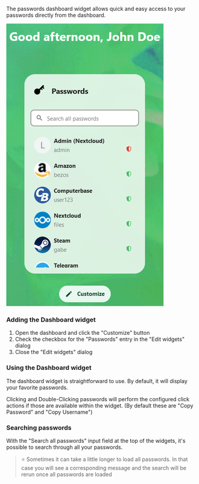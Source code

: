 The passwords dashboard widget allows quick and easy access to your passwords directly from the dashboard.

![The dashboard widget](_files/dashboard-widget.png)

### Adding the Dashboard widget
1. Open the dashboard and click the "Customize" button
2. Check the checkbox for the "Passwords" entry in the "Edit widgets" dialog
3. Close the "Edit widgets" dialog

### Using the Dashboard widget
The dashboard widget is straightforward to use.
By default, it will display your favorite passwords.

Clicking and Double-Clicking passwords will perform the configured click actions if those are available within the widget.
(By default these are "Copy Password" and "Copy Username")

### Searching passwords
With the "Search all passwords" input field at the top of the widgets, it's possible to search through all your passwords.

> :star: Sometimes it can take a little longer to load all passwords. In that case you will see a corresponding message and the search will be rerun once all passwords are loaded